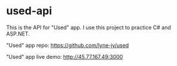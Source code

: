 # used-api
This is the API for "Used" app. I use this project to practice C# and ASP.NET.

"Used" app repo: https://github.com/lyne-jy/used

"Used" app live demo: http://45.77.167.49:3000
